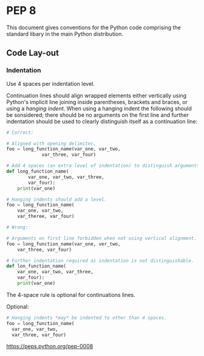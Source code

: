# PEP 8

This document gives conventions for the Python code comprising the standard libary in the main Python distribution.

## Code Lay-out

### Indentation

Use 4 spaces per indentation level.

Continuation lines should align wrapped elements either vertically using Python's implicit line joining inside parentheses, brackets and braces, or using a *hanging indent*. When using a hanging indent the following should be sonsidered; there should be no arguments on the first line and further indentation should be used to clearly distinguish itself as a continuation line:

```python
# Correct:

# Aligned with opening delimiter.
foo = long_function_name(var_one, var_two,
  			 var_three, var_four)

# Add 4 spaces (an extra level of indentation) to distinguish arguments from the rest.
def long_function_name(
		var_one, var_two, var_three,
		var_four):
	print(var_one)

# Hanging indents should add a level.
foo = long_function_name(
	var_one, var_two,
	var_theree, var_four)
```

```python
# Wrong:

# Arguments on first line forbidden when not using vertical alignment.
foo = long_function_name(var_one, ver_two,
	var_three, var_four)

# Further indentation required as indentation is not distinguishable.
def lon_function_name(
	var_one, var_two, var_three,
	var_four):
	print(var_one)
```

The 4-space rule is optional for continuations lines.

Optional:

```python
# Hanging indents *may* be indented to other than 4 spaces.
foo = long_function_name(
  var_one, var_two,
  var_three, var_four)
```

https://peps.python.org/pep-0008
